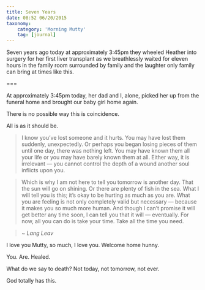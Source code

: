 ```yaml
---
title: Seven Years
date: 08:52 06/20/2015 
taxonomy:
    category: 'Morning Mutty'
    tag: [journal]
---
```


Seven years ago today at approximately 3:45pm they wheeled Heather into surgery for her first liver transplant as we breathlessly waited for eleven hours in the family room surrounded by family and the laughter only family can bring at times like this.

===

At approximately 3:45pm today, her dad and I, alone, picked her up from the funeral home and brought our baby girl home again.

There is no possible way this is coincidence.

All is as it should be.

> I know you’ve lost someone and it hurts. You may have lost them suddenly, unexpectedly. Or perhaps you began losing pieces of them until one day, there was nothing left. You may have known them all your life or you may have barely known them at all. Either way, it is irrelevant — you cannot control the depth of a wound another soul inflicts upon you.

> Which is why I am not here to tell you tomorrow is another day. That the sun will go on shining. Or there are plenty of fish in the sea. What I will tell you is this; it’s okay to be hurting as much as you are. What you are feeling is not only completely valid but necessary — because it makes you so much more human. And though I can’t promise it will get better any time soon, I can tell you that it will — eventually. For now, all you can do is take your time. 
Take all the time you need.

> ~<cite> Lang Leav</cite>

I love you Mutty, so much, I love you. Welcome home hunny.

You. Are. Healed.

What do we say to death? Not today, not tomorrow, not ever.

God totally has this.

